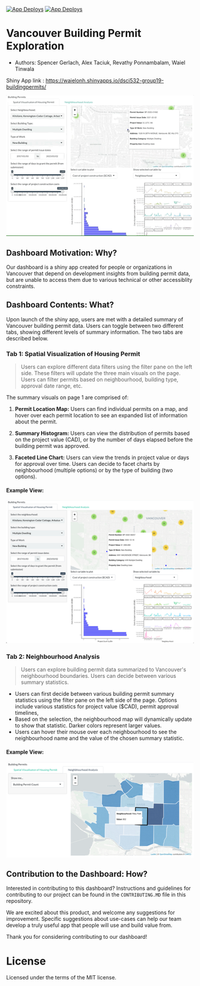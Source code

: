[![App Deploys](https://github.com/UBC-MDS/dsci532-group19-buildingpermits/actions/workflows/deploy-app.yaml/badge.svg)](https://github.com/UBC-MDS/dsci532-group19-buildingpermits/actions/workflows/deploy-app.yaml)
[![App Deploys](https://github.com/UBC-MDS/dsci532-group19-buildingpermits/actions/workflows/testing.yaml/badge.svg)](https://github.com/UBC-MDS/dsci532-group19-buildingpermits/actions/workflows/testing.yaml)

# Vancouver Building Permit Exploration

- Authors: Spencer Gerlach, Alex Taciuk, Revathy Ponnambalam, Waiel Tinwala

Shiny App link : https://waielonh.shinyapps.io/dsci532-group19-buildingpermits/

<img src="img/app-demo_2023-03-04.gif">

## Dashboard Motivation: Why?

Our dashboard is a shiny app created for people or organizations in Vancouver that depend on development insights from building permit data, but are unable to access them due to various technical or other accessiblity constraints. 

## Dashboard Contents: What?

Upon launch of the shiny app, users are met with a detailed summary of Vancouver building permit data. Users can toggle between two different tabs, showing different levels of summary information. The two tabs are described below. 

### Tab 1: Spatial Visualization of Housing Permit

> Users can explore different data filters using the filter pane on the left side. These filters will update the three main visuals on the page. Users can filter permits based on neighbourhood, building type, approval date range, etc.

The summary visuals on page 1 are comprised of:

1. **Permit Location Map:** Users can find individual permits on a map, and hover over each permit location to see an expanded list of information about the permit.

2. **Summary Histogram:** Users can view the distribution of permits based on the project value (CAD), or by the number of days elapsed before the building permit was approved.

3. **Faceted Line Chart:** Users can view the trends in project value or days for approval over time. Users can decide to facet charts by neighbourhood (multiple options) or by the type of building  (two options).

#### Example View:


<img src="img/tab1-example_2023-03-04.png">

### Tab 2: Neighbourhood Analysis

> Users can explore building permit data summarized to Vancouver's neighbourhood boundaries. Users can decide between various summary statistics.

- Users can first decide between various building permit summary statistics using the filter pane on the left side of the page. Options include various statistics for project value ($CAD), permit approval timelines, 
- Based on the selection, the neighbourhood map will dynamically update to show that statistic. Darker colors represent larger values.
- Users can hover their mouse over each neighbourhood to see the neighbourhood name and the value of the chosen summary statistic.

#### Example View:

<img src="img/tab2-example_2023-03-04.png">

## Contribution to the Dashboard: How?

Interested in contributing to this dashboard? Instructions and guidelines for contributing to our project can be found in the `CONTRIBUTING.MD` file in this repository.

We are excited about this product, and welcome any suggestions for improvement. Specific suggestions about use-cases can help our team develop a truly useful app that people will use and build value from.

Thank you for considering contributing to our dashboard!

# License
Licensed under the terms of the MIT license.
